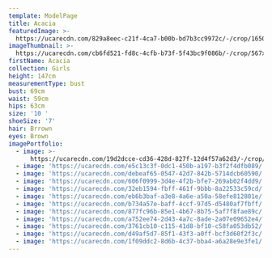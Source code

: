 ```yaml
---
template: ModelPage
title: Acacia
featuredImage: >-
  https://ucarecdn.com/829a8eec-c21f-4ca7-b00b-bd7b3cc9972c/-/crop/1650x1053/0,0/-/preview/
imageThumbnail: >-
  https://ucarecdn.com/cb6fd521-fd8c-4cfb-b73f-5f43bc9f086b/-/crop/567x814/70,21/-/preview/
firstName: Acacia
collection: Girls
height: 147cm
measurementType: bust
bust: 69cm
waist: 59cm
hips: 63cm
size: '10 '
shoeSize: '7'
hair: Brrown
eyes: Brown
imagePortfolio:
  - image: >-
      https://ucarecdn.com/19d2dcce-cd36-428d-827f-12d4f57a62d3/-/crop/618x859/56,26/-/preview/
  - image: 'https://ucarecdn.com/e5c13c3f-0dc1-450b-a197-b3f2f4dfb089/'
  - image: 'https://ucarecdn.com/debeaf65-0547-42d7-842b-5714dcb60590/'
  - image: 'https://ucarecdn.com/606f0999-3d4e-4f2b-bfe7-269ab02f4dd9/'
  - image: 'https://ucarecdn.com/32eb1594-fbff-461f-9bbb-8a22533c59cd/'
  - image: 'https://ucarecdn.com/eb6b3baf-a3e8-4a6e-a50a-58efe812801e/'
  - image: 'https://ucarecdn.com/b734a57e-baff-4ccf-97d5-d5480af7fbff/'
  - image: 'https://ucarecdn.com/877fc96b-85e1-4b67-8b75-5af7f8fae89c/'
  - image: 'https://ucarecdn.com/a752ee74-2d43-4a7c-8ade-2a07e09652e4/'
  - image: 'https://ucarecdn.com/3761cb10-c115-41d8-bf10-c58fa053db52/'
  - image: 'https://ucarecdn.com/d49af5d7-85f1-43f3-a0ff-bcf3d60f2f3c/'
  - image: 'https://ucarecdn.com/1f09ddc2-8d6b-4c37-bba4-a6a28e9e3fe1/'
---
```


